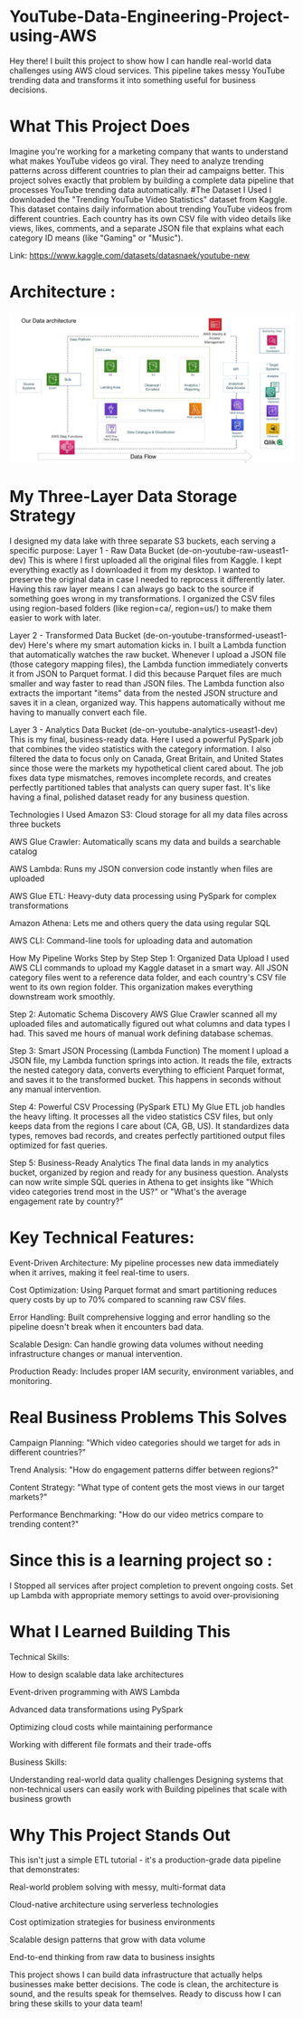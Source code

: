 # YouTube-Data-Engineering-Project-using-AWS
Hey there! I built this project to show how I can handle real-world data challenges using AWS cloud services. This pipeline takes messy YouTube trending data and transforms it into something useful for business decisions.

# What This Project Does
Imagine you're working for a marketing company that wants to understand what makes YouTube videos go viral. They need to analyze trending patterns across different countries to plan their ad campaigns better. This project solves exactly that problem by building a complete data pipeline that processes YouTube trending data automatically.
#The Dataset I Used
I downloaded the "Trending YouTube Video Statistics" dataset from Kaggle. This dataset contains daily information about trending YouTube videos from different countries. Each country has its own CSV file with video details like views, likes, comments, and a separate JSON file that explains what each category ID means (like "Gaming" or "Music").

Link: https://www.kaggle.com/datasets/datasnaek/youtube-new

# Architecture : 
![Image Alt](https://github.com/AjinkyaDahiwal/YouTube-Data-Engineering-Project-using-AWS/blob/3645ad3fcb0d0e7d8f2341f8b0c76b3f0b87a0f3/Youtube-data-pipeline/architecture/Architecture%20Diagram%20Final.png)


# My Three-Layer Data Storage Strategy
I designed my data lake with three separate S3 buckets, each serving a specific purpose:
Layer 1 - Raw Data Bucket (de-on-youtube-raw-useast1-dev)
This is where I first uploaded all the original files from Kaggle. I kept everything exactly as I downloaded it from my desktop. I wanted to preserve the original data in case I needed to reprocess it differently later. Having this raw layer means I can always go back to the source if something goes wrong in my transformations. I organized the CSV files using region-based folders (like region=ca/, region=us/) to make them easier to work with later.

Layer 2 - Transformed Data Bucket (de-on-youtube-transformed-useast1-dev)
Here's where my smart automation kicks in. I built a Lambda function that automatically watches the raw bucket. Whenever I upload a JSON file (those category mapping files), the Lambda function immediately converts it from JSON to Parquet format. I did this because Parquet files are much smaller and way faster to read than JSON files. The Lambda function also extracts the important "items" data from the nested JSON structure and saves it in a clean, organized way. This happens automatically without me having to manually convert each file.

Layer 3 - Analytics Data Bucket (de-on-youtube-analytics-useast1-dev)
This is my final, business-ready data. Here I used a powerful PySpark job that combines the video statistics with the category information. I also filtered the data to focus only on Canada, Great Britain, and United States since those were the markets my hypothetical client cared about. The job fixes data type mismatches, removes incomplete records, and creates perfectly partitioned tables that analysts can query super fast. It's like having a final, polished dataset ready for any business question.

Technologies I Used
Amazon S3: Cloud storage for all my data files across three buckets

AWS Glue Crawler: Automatically scans my data and builds a searchable catalog

AWS Lambda: Runs my JSON conversion code instantly when files are uploaded

AWS Glue ETL: Heavy-duty data processing using PySpark for complex transformations

Amazon Athena: Lets me and others query the data using regular SQL

AWS CLI: Command-line tools for uploading data and automation

How My Pipeline Works Step by Step
Step 1: Organized Data Upload
I used AWS CLI commands to upload my Kaggle dataset in a smart way. All JSON category files went to a reference data folder, and each country's CSV file went to its own region folder. This organization makes everything downstream work smoothly.

Step 2: Automatic Schema Discovery
AWS Glue Crawler scanned all my uploaded files and automatically figured out what columns and data types I had. This saved me hours of manual work defining database schemas.

Step 3: Smart JSON Processing (Lambda Function)
The moment I upload a JSON file, my Lambda function springs into action. It reads the file, extracts the nested category data, converts everything to efficient Parquet format, and saves it to the transformed bucket. This happens in seconds without any manual intervention.

Step 4: Powerful CSV Processing (PySpark ETL)
My Glue ETL job handles the heavy lifting. It processes all the video statistics CSV files, but only keeps data from the regions I care about (CA, GB, US). It standardizes data types, removes bad records, and creates perfectly partitioned output files optimized for fast queries.

Step 5: Business-Ready Analytics
The final data lands in my analytics bucket, organized by region and ready for any business question. Analysts can now write simple SQL queries in Athena to get insights like "Which video categories trend most in the US?" or "What's the average engagement rate by country?"

# Key Technical Features: 
Event-Driven Architecture: My pipeline processes new data immediately when it arrives, making it feel real-time to users.

Cost Optimization: Using Parquet format and smart partitioning reduces query costs by up to 70% compared to scanning raw CSV files.

Error Handling: Built comprehensive logging and error handling so the pipeline doesn't break when it encounters bad data.

Scalable Design: Can handle growing data volumes without needing infrastructure changes or manual intervention.

Production Ready: Includes proper IAM security, environment variables, and monitoring.

# Real Business Problems This Solves
Campaign Planning: "Which video categories should we target for ads in different countries?"

Trend Analysis: "How do engagement patterns differ between regions?"

Content Strategy: "What type of content gets the most views in our target markets?"

Performance Benchmarking: "How do our video metrics compare to trending content?"


# Since this is a learning project so :
I Stopped all services after project completion to prevent ongoing costs.
Set up Lambda with appropriate memory settings to avoid over-provisioning





# What I Learned Building This
 Technical Skills:

How to design scalable data lake architectures

Event-driven programming with AWS Lambda

Advanced data transformations using PySpark

Optimizing cloud costs while maintaining performance

Working with different file formats and their trade-offs

Business Skills:

Understanding real-world data quality challenges
Designing systems that non-technical users can easily work with
Building pipelines that scale with business growth


# Why This Project Stands Out
This isn't just a simple ETL tutorial - it's a production-grade data pipeline that demonstrates:

Real-world problem solving with messy, multi-format data

Cloud-native architecture using serverless technologies

Cost optimization strategies for business environments

Scalable design patterns that grow with data volume

End-to-end thinking from raw data to business insights

This project shows I can build data infrastructure that actually helps businesses make better decisions. The code is clean, the architecture is sound, and the results speak for themselves. Ready to discuss how I can bring these skills to your data team!
